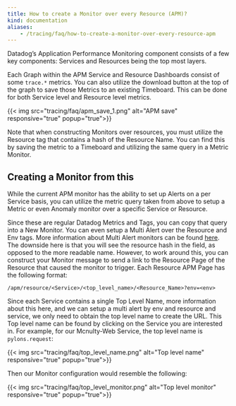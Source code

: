 ```yaml
---
title: How to create a Monitor over every Resource (APM)? 
kind: documentation
aliases:
    - /tracing/faq/how-to-create-a-monitor-over-every-resource-apm
---
```


Datadog’s Application Performance Monitoring component consists of a few key components: Services and Resources being the top most layers.  

Each Graph within the APM Service and Resource Dashboards consist of some `trace.*` metrics. You can also utilize the download button at the top of the graph to save those Metrics to an existing Timeboard. This can be done for both Service level and Resource level metrics.

{{< img src="tracing/faq/apm_save_1.png" alt="APM save" responsive="true" popup="true">}}

Note that when constructing Monitors over resources, you must utilize the Resource tag that contains a hash of the Resource Name. You can find this by saving the metric to a Timeboard and utilizing the same query in a Metric Monitor.

## Creating a Monitor from this

While the current APM monitor has the ability to set up Alerts on a per Service basis, you can utilize the metric query taken from above to setup a Metric or even Anomaly monitor over a specific Service or Resource.

Since these are regular Datadog Metrics and Tags, you can copy that query into a New Monitor. You can even setup a Multi Alert over the Resource and Env tags. More information about Multi Alert monitors can be found [here](https://help.datadoghq.com/hc/en-us/articles/204989575-Simple-Alerts-vs-Multi-Alerts). The downside here is that you will see the resource hash in the field, as opposed to the more readable name. However, to work around this, you can construct your Monitor message to send a link to the Resource Page of the Resource that caused the monitor to trigger. Each Resource APM Page has the following format:

```
/apm/resource/<Service>/<top_level_name>/<Resource_Name>?env=<env>
```

Since each Service contains a single Top Level Name, more information about this here, and we can setup a multi alert by env and resource and service, we only need to obtain the top level name to create the URL. This Top level name can be found by clicking on the Service you are interested in. For example, for our Mcnulty-Web Service, the top level name is `pylons.request`:

{{< img src="tracing/faq/top_level_name.png" alt="Top level name" responsive="true" popup="true">}}

Then our Monitor configuration would resemble the following:

{{< img src="tracing/faq/top_level_monitor.png" alt="Top level monitor" responsive="true" popup="true">}}